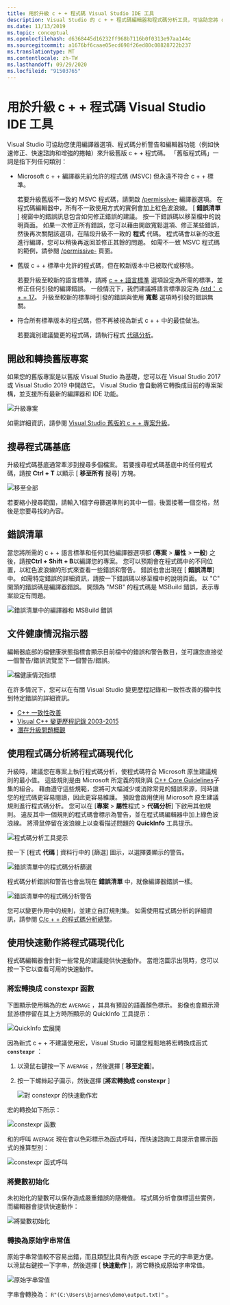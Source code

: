 ```yaml
---
title: 用於升級 c + + 程式碼 Visual Studio IDE 工具
description: Visual Studio 的 c + + 程式碼編輯器和程式碼分析工具，可協助您將 c + + 程式碼基底現代化。
ms.date: 11/13/2019
ms.topic: conceptual
ms.openlocfilehash: d6368445d16232ff968b7116b0f0313e97aa144c
ms.sourcegitcommit: a1676bf6caae05ecd698f26ed80c08828722b237
ms.translationtype: MT
ms.contentlocale: zh-TW
ms.lasthandoff: 09/29/2020
ms.locfileid: "91503765"
---
```

# <a name="visual-studio-ide-tools-for-upgrading-c-code"></a>用於升級 c + + 程式碼 Visual Studio IDE 工具

Visual Studio 可協助您使用編譯器選項、程式碼分析警告和編輯器功能（例如快速修正、快速諮詢和增強的捲軸）來升級舊版 c + + 程式碼。 「舊版程式碼」一詞是指下列任何類別：

- Microsoft c + + 編譯器先前允許的程式碼 (MSVC) 但永遠不符合 c + + 標準。

   若要升級舊版不一致的 MSVC 程式碼，請開啟 [/permissive-](../build/reference/permissive-standards-conformance.md) 編譯器選項。 在程式碼編輯器中，所有不一致使用方式的實例會加上紅色波浪線。 [ **錯誤清單** ] 視窗中的錯誤訊息包含如何修正錯誤的建議。 按一下錯誤碼以移至檔中的說明頁面。 如果一次修正所有錯誤，您可以藉由開啟寬鬆選項、修正某些錯誤，然後再次關閉該選項，在階段升級不一致的 **程式** 代碼。 程式碼會以新的改進進行編譯，您可以稍後再返回並修正其餘的問題。 如需不一致 MSVC 程式碼的範例，請參閱 [/permissive-](../build/reference/permissive-standards-conformance.md) 頁面。

- 舊版 c + + 標準中允許的程式碼，但在較新版本中已被取代或移除。

   若要升級至較新的語言標準，請將 [c + + 語言標準](../build/reference/std-specify-language-standard-version.md) 選項設定為所需的標準，並修正任何引發的編譯錯誤。 一般情況下，我們建議將語言標準設定為 [/std： c + + 17](../build/reference/std-specify-language-standard-version.md)。 升級至較新的標準時引發的錯誤與使用 **寬鬆** 選項時引發的錯誤無關。

- 符合所有標準版本的程式碼，但不再被視為新式 c + + 中的最佳做法。

   若要識別建議變更的程式碼，請執行程式 [代碼分析](../code-quality/code-analysis-for-c-cpp-overview.md)。

## <a name="open-and-convert-a-legacy-project"></a>開啟和轉換舊版專案

如果您的舊版專案是以舊版 Visual Studio 為基礎，您可以在 Visual Studio 2017 或 Visual Studio 2019 中開啟它。 Visual Studio 會自動將它轉換成目前的專案架構，並支援所有最新的編譯器和 IDE 功能。

![升級專案](media/upgrade-dialog-v142.png "升級專案")

如需詳細資訊，請參閱 [Visual Studio 舊版的 c + + 專案升級](upgrading-projects-from-earlier-versions-of-visual-cpp.md)。

## <a name="search-the-code-base"></a>搜尋程式碼基底

升級程式碼基底通常牽涉到搜尋多個檔案。 若要搜尋程式碼基底中的任何程式碼，請按 **Ctrl + T** 以顯示 [ **移至所有** 搜尋] 方塊。

![移至全部](media/go-to-all.png "移至全部")

若要縮小搜尋範圍，請輸入1個字母篩選準則的其中一個，後面接著一個空格，然後是您要尋找的內容。

## <a name="error-list"></a>錯誤清單

當您將所需的 c + + 語言標準和任何其他編譯器選項都 (**專案**  >  **屬性**  >  **一般**) 之後，請按**Ctrl + Shift + B**以編譯您的專案。 您可以預期會在程式碼中的不同位置，以紅色波浪線的形式來查看一些錯誤和警告。 錯誤也會出現在 [ **錯誤清單**] 中。 如需特定錯誤的詳細資訊，請按一下錯誤碼以移至檔中的說明頁面。 以 "C" 開頭的錯誤碼是編譯器錯誤。 開頭為 "MSB" 的程式碼是 MSBuild 錯誤，表示專案設定有問題。

![錯誤清單中的編譯器和 MSBuild 錯誤](media/compiler-error-list.png "錯誤清單中的編譯器和 MSBuild 錯誤")

## <a name="document-health-indicator"></a>文件健康情況指示器

編輯器底部的檔健康狀態指標會顯示目前檔中的錯誤和警告數目，並可讓您直接從一個警告/錯誤流覽至下一個警告/錯誤。

![檔健康情況指標](media/document-health-indicator.png "檔健康情況指標")

在許多情況下，您可以在有關 Visual Studio 變更歷程記錄和一致性改善的檔中找到特定錯誤的詳細資訊。

- [C++ 一致性改善](../overview/cpp-conformance-improvements.md)
- [Visual C++ 變更歷程記錄 2003-2015](visual-cpp-change-history-2003-2015.md)
- [潛在升級問題概觀](overview-of-potential-upgrade-issues-visual-cpp.md)

## <a name="use-code-analysis-to-modernize-your-code"></a>使用程式碼分析將程式碼現代化

升級時，建議您在專案上執行程式碼分析，使程式碼符合 Microsoft 原生建議規則的最小值。 這些規則是由 Microsoft 所定義的規則與 [C++ Core Guidelines](https://isocpp.github.io/CppCoreGuidelines/CppCoreGuidelines)子集的組合。 藉由遵守這些規範，您將可大幅減少或消除常見的錯誤來源，同時讓您的程式碼更容易閱讀，因此更容易維護。 預設會啟用使用 Microsoft 原生建議規則進行程式碼分析。 您可以在 [**專案**  >  **屬性**程式  >  **代碼分析**] 下啟用其他規則。 違反其中一個規則的程式碼會標示為警告，並在程式碼編輯器中加上綠色波浪線。 將滑鼠停留在波浪線上以查看描述問題的 **QuickInfo** 工具提示。

![程式碼分析工具提示](media/code-analysis-tooltip.png "程式碼分析警告")

按一下 [程式 **代碼** ] 資料行中的 [篩選] 圖示，以選擇要顯示的警告。

![錯誤清單中的程式碼分析篩選](media/code-analysis-filter.png "錯誤清單中的程式碼分析篩選")

程式碼分析錯誤和警告也會出現在 **錯誤清單** 中，就像編譯器錯誤一樣。

![錯誤清單中的程式碼分析警告](media/code-analysis-error-list.png "錯誤清單中的程式碼分析警告")

您可以變更作用中的規則，並建立自訂規則集。 如需使用程式碼分析的詳細資訊，請參閱 [C/c + + 的程式碼分析總覽](../code-quality/code-analysis-for-c-cpp-overview.md)。

## <a name="use-quick-actions-to-modernize-code"></a>使用快速動作將程式碼現代化

程式碼編輯器會針對一些常見的建議提供快速動作。 當燈泡圖示出現時，您可以按一下它以查看可用的快速動作。

### <a name="convert-macros-to-constexpr-functions"></a>將宏轉換成 constexpr 函數

下圖顯示使用稱為的宏 `AVERAGE` ，其具有預設的語義顏色標示。 影像也會顯示滑鼠游標停留在其上方時所顯示的 QuickInfo 工具提示：

![QuickInfo 宏展開](media/macro-expansion-quick-info.png "QuickInfo 工具提示宏展開")

因為新式 c + + 不建議使用宏，Visual Studio 可讓您輕鬆地將宏轉換成函式 **`constexpr`** ：

1. 以滑鼠右鍵按一下 `AVERAGE` ，然後選擇 [ **移至定義**]。
2. 按一下螺絲起子圖示，然後選擇 [**將宏轉換成 constexpr** ]

   ![對 constexpr 的快速動作宏](media/quick-action-macro-to-constexpr.png "對 constexpr 的快速動作宏")

宏的轉換如下所示：

![constexpr 函數](media/constexpr-function.png "constexpr 函數")

和的呼叫 `AVERAGE` 現在會以色彩標示為函式呼叫，而快速諮詢工具提示會顯示函式的推算型別：

![constexpr 函式呼叫](media/constexpr-function-call.png "constexpr 函式呼叫")

### <a name="initialize-variables"></a>將變數初始化

未初始化的變數可以保存造成嚴重錯誤的隨機值。 程式碼分析會旗標這些實例，而編輯器會提供快速動作：

![將變數初始化](media/init-variable.png "初始化變數快速動作")

### <a name="convert-to-raw-string-literal"></a>轉換為原始字串常值

原始字串常值較不容易出錯，而且類型比具有內嵌 escape 字元的字串更方便。 以滑鼠右鍵按一下字串，然後選擇 [ **快速動作** ]，將它轉換成原始字串常值。

![原始字串常值](media/raw-string-literal.png "原始字串常值")

字串會轉換為： `R"(C:\Users\bjarnes\demo\output.txt)"` 。
